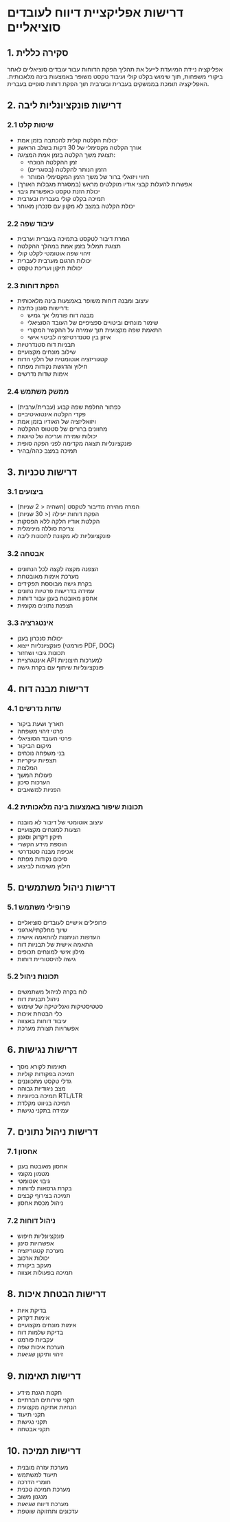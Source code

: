 # דרישות אפליקציית דיווח לעובדים סוציאליים

## 1. סקירה כללית
אפליקציה ניידת המיועדת לייעל את תהליך הפקת הדוחות עבור עובדים סוציאליים לאחר ביקורי משפחות, תוך שימוש בקלט קולי ועיבוד טקסט משופר באמצעות בינה מלאכותית. האפליקציה תומכת בממשקים בעברית ובערבית תוך הפקת דוחות סופיים בעברית.

## 2. דרישות פונקציונליות ליבה

### 2.1 שיטות קלט
- יכולות הקלטה קולית להכתבה בזמן אמת
- אורך הקלטה מקסימלי של 30 דקות בשלב הראשון
- תצוגת משך הקלטה בזמן אמת המציגה:
  - זמן ההקלטה הנוכחי
  - הזמן הנותר להקלטה (בסוגריים)
  - חיווי ויזואלי ברור של משך הזמן המקסימלי המותר
- אפשרות להעלות קבצי אודיו מוקלטים מראש (במסגרת מגבלות האורך)
- יכולת הזנת טקסט כאפשרות גיבוי
- תמיכה בקלט קולי בעברית ובערבית
- יכולת הקלטה במצב לא מקוון עם סנכרון מאוחר

### 2.2 עיבוד שפה
- המרת דיבור לטקסט בתמיכה בעברית וערבית
- תצוגת תמלול בזמן אמת במהלך ההקלטה
- זיהוי שפה אוטומטי לקלט קולי
- יכולות תרגום מערבית לעברית
- יכולות תיקון ועריכת טקסט

### 2.3 הפקת דוחות
- עיצוב ומבנה דוחות משופר באמצעות בינה מלאכותית
- דרישות סגנון כתיבה:
  - מבנה דוח פורמלי אך גמיש
  - שימור מונחים וביטויים ספציפיים של העובד הסוציאלי
  - התאמת שפה מקצועית תוך שמירה על ההקשר המקורי
  - איזון בין סטנדרטיזציה לביטוי אישי
- תבניות דוח סטנדרטיות
- שילוב מונחים מקצועיים
- קטגוריזציה אוטומטית של חלקי הדוח
- חילוץ והדגשת נקודות מפתח
- אימות שדות נדרשים

### 2.4 ממשק משתמש
- כפתור החלפת שפה קבוע (עברית/ערבית)
- פקדי הקלטה אינטואיטיביים
- ויזואליזציה של האודיו בזמן אמת
- מחוונים ברורים של סטטוס ההקלטה
- יכולות שמירה ועריכה של טיוטות
- פונקציונליות תצוגה מקדימה לפני הפקה סופית
- תמיכה במצב כהה/בהיר

## 3. דרישות טכניות

### 3.1 ביצועים
- המרה מהירה מדיבור לטקסט (השהיה < 2 שניות)
- הפקת דוחות יעילה (< 30 שניות)
- הקלטת אודיו חלקה ללא הפסקות
- צריכת סוללה מינימלית
- פונקציונליות לא מקוונת לתכונות ליבה

### 3.2 אבטחה
- הצפנה מקצה לקצה לכל הנתונים
- מערכת אימות מאובטחת
- בקרת גישה מבוססת תפקידים
- עמידה בדרישות פרטיות נתונים
- אחסון מאובטח בענן עבור דוחות
- הצפנת נתונים מקומית

### 3.3 אינטגרציה
- יכולות סנכרון בענן
- פונקציונליות ייצוא (פורמטי PDF, DOC)
- תכונות גיבוי ושחזור
- אינטגרציית API למערכות חיצוניות
- פונקציונליות שיתוף עם בקרת גישה

## 4. דרישות מבנה דוח

### 4.1 שדות נדרשים
- תאריך ושעת ביקור
- פרטי זיהוי משפחה
- פרטי העובד הסוציאלי
- מיקום הביקור
- בני משפחה נוכחים
- תצפיות עיקריות
- המלצות
- פעולות המשך
- הערכות סיכון
- הפניות למשאבים

### 4.2 תכונות שיפור באמצעות בינה מלאכותית
- עיצוב אוטומטי של דיבור לא מובנה
- הצעות למונחים מקצועיים
- תיקון דקדוק וסגנון
- הוספת מידע הקשרי
- אכיפת מבנה סטנדרטי
- סיכום נקודות מפתח
- חילוץ משימות לביצוע

## 5. דרישות ניהול משתמשים

### 5.1 פרופילי משתמש
- פרופילים אישיים לעובדים סוציאליים
- שיוך מחלקתי/ארגוני
- העדפות הניתנות להתאמה אישית
- התאמה אישית של תבניות דוח
- מילון אישי למונחים תכופים
- גישה להיסטוריית דוחות

### 5.2 תכונות ניהול
- לוח בקרה לניהול משתמשים
- ניהול תבניות דוח
- סטטיסטיקות ואנליטיקה של שימוש
- כלי הבטחת איכות
- עיבוד דוחות באצווה
- אפשרויות תצורת מערכת

## 6. דרישות נגישות
- תאימות לקורא מסך
- תמיכה בפקודות קוליות
- גדלי טקסט מתכווננים
- מצב ניגודיות גבוהה
- תמיכה בכיווניות RTL/LTR
- תמיכה בניווט מקלדת
- עמידה בתקני נגישות

## 7. דרישות ניהול נתונים

### 7.1 אחסון
- אחסון מאובטח בענן
- מטמון מקומי
- גיבוי אוטומטי
- בקרת גרסאות לדוחות
- תמיכה בצירוף קבצים
- ניהול מכסת אחסון

### 7.2 ניהול דוחות
- פונקציונליות חיפוש
- אפשרויות סינון
- מערכת קטגוריזציה
- יכולות ארכוב
- מעקב ביקורת
- תמיכה בפעולות אצווה

## 8. דרישות הבטחת איכות
- בדיקת איות
- אימות דקדוק
- אימות מונחים מקצועיים
- בדיקת שלמות דוח
- עקביות פורמט
- הערכת איכות שפה
- זיהוי ותיקון שגיאות

## 9. דרישות תאימות
- תקנות הגנת מידע
- תקני שירותים חברתיים
- הנחיות אתיקה מקצועית
- תקני תיעוד
- תקני נגישות
- תקני אבטחה

## 10. דרישות תמיכה
- מערכת עזרה מובנית
- תיעוד למשתמש
- חומרי הדרכה
- מערכת תמיכה טכנית
- מנגנון משוב
- מערכת דיווח שגיאות
- עדכונים ותחזוקה שוטפת